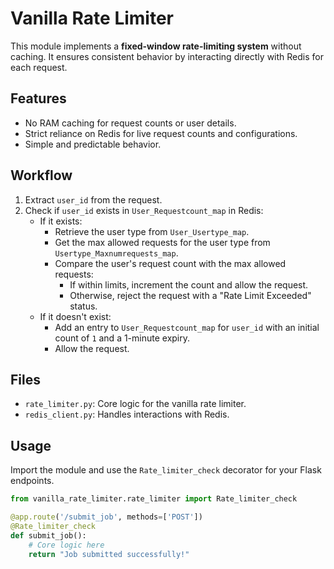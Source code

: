 # Vanilla Rate Limiter

This module implements a **fixed-window rate-limiting system** without caching. It ensures consistent behavior by interacting directly with Redis for each request.

## Features
- No RAM caching for request counts or user details.
- Strict reliance on Redis for live request counts and configurations.
- Simple and predictable behavior.

## Workflow
1. Extract `user_id` from the request.
2. Check if `user_id` exists in `User_Requestcount_map` in Redis:
   - If it exists:
     - Retrieve the user type from `User_Usertype_map`.
     - Get the max allowed requests for the user type from `Usertype_Maxnumrequests_map`.
     - Compare the user's request count with the max allowed requests:
       - If within limits, increment the count and allow the request.
       - Otherwise, reject the request with a "Rate Limit Exceeded" status.
   - If it doesn't exist:
     - Add an entry to `User_Requestcount_map` for `user_id` with an initial count of `1` and a 1-minute expiry.
     - Allow the request.

## Files
- `rate_limiter.py`: Core logic for the vanilla rate limiter.
- `redis_client.py`: Handles interactions with Redis.

## Usage
Import the module and use the `Rate_limiter_check` decorator for your Flask endpoints.

```python
from vanilla_rate_limiter.rate_limiter import Rate_limiter_check

@app.route('/submit_job', methods=['POST'])
@Rate_limiter_check
def submit_job():
    # Core logic here
    return "Job submitted successfully!"
